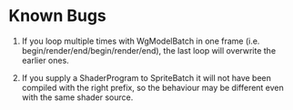 # Known Bugs

1. If you loop multiple times with WgModelBatch in one frame (i.e. begin/render/end/begin/render/end), the last loop will overwrite the earlier ones.

2. If you supply a ShaderProgram to SpriteBatch it will not have been compiled with the right prefix, so the behaviour
may be different even with the same shader source.


